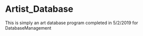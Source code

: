 # Artist_Database
This is simply an art database program completed in 5/2/2019 for DatabaseManagement
